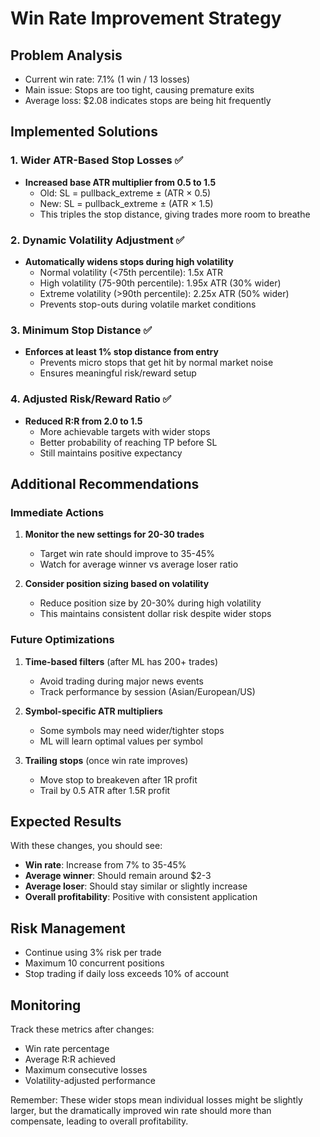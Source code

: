 # Win Rate Improvement Strategy

## Problem Analysis
- Current win rate: 7.1% (1 win / 13 losses)
- Main issue: Stops are too tight, causing premature exits
- Average loss: $2.08 indicates stops are being hit frequently

## Implemented Solutions

### 1. Wider ATR-Based Stop Losses ✅
- **Increased base ATR multiplier from 0.5 to 1.5**
  - Old: SL = pullback_extreme ± (ATR × 0.5)
  - New: SL = pullback_extreme ± (ATR × 1.5)
  - This triples the stop distance, giving trades more room to breathe

### 2. Dynamic Volatility Adjustment ✅
- **Automatically widens stops during high volatility**
  - Normal volatility (<75th percentile): 1.5x ATR
  - High volatility (75-90th percentile): 1.95x ATR (30% wider)
  - Extreme volatility (>90th percentile): 2.25x ATR (50% wider)
  - Prevents stop-outs during volatile market conditions

### 3. Minimum Stop Distance ✅
- **Enforces at least 1% stop distance from entry**
  - Prevents micro stops that get hit by normal market noise
  - Ensures meaningful risk/reward setup

### 4. Adjusted Risk/Reward Ratio ✅
- **Reduced R:R from 2.0 to 1.5**
  - More achievable targets with wider stops
  - Better probability of reaching TP before SL
  - Still maintains positive expectancy

## Additional Recommendations

### Immediate Actions
1. **Monitor the new settings for 20-30 trades**
   - Target win rate should improve to 35-45%
   - Watch for average winner vs average loser ratio

2. **Consider position sizing based on volatility**
   - Reduce position size by 20-30% during high volatility
   - This maintains consistent dollar risk despite wider stops

### Future Optimizations
1. **Time-based filters** (after ML has 200+ trades)
   - Avoid trading during major news events
   - Track performance by session (Asian/European/US)

2. **Symbol-specific ATR multipliers**
   - Some symbols may need wider/tighter stops
   - ML will learn optimal values per symbol

3. **Trailing stops** (once win rate improves)
   - Move stop to breakeven after 1R profit
   - Trail by 0.5 ATR after 1.5R profit

## Expected Results
With these changes, you should see:
- **Win rate**: Increase from 7% to 35-45%
- **Average winner**: Should remain around $2-3
- **Average loser**: Should stay similar or slightly increase
- **Overall profitability**: Positive with consistent application

## Risk Management
- Continue using 3% risk per trade
- Maximum 10 concurrent positions
- Stop trading if daily loss exceeds 10% of account

## Monitoring
Track these metrics after changes:
- Win rate percentage
- Average R:R achieved
- Maximum consecutive losses
- Volatility-adjusted performance

Remember: These wider stops mean individual losses might be slightly larger, but the dramatically improved win rate should more than compensate, leading to overall profitability.